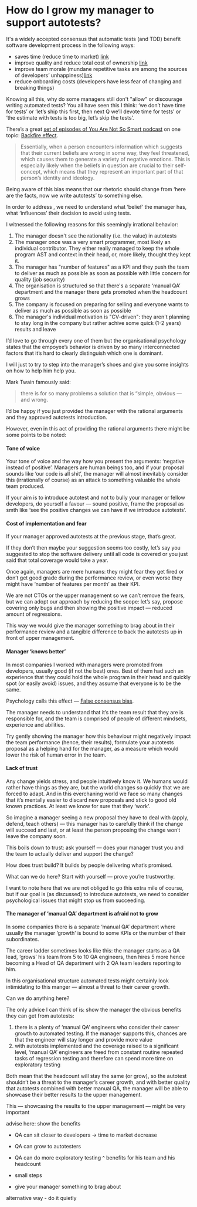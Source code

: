 # How do I grow my manager to support autotests?

It's a widely accepted consensus that automatic tests (and TDD) benefit software development process in the following ways:

- saves time (reduce time to market) [link](https://www.techwell.com/sites/default/files/articles/XDD6027filelistfilename1_0.pdf)
- improve quality and reduce total cost of ownership [link](https://martinfowler.com/articles/is-quality-worth-cost.html)
- improve team morale (mundane repetitive tasks are among the sources of developers’ unhappiness)[link](https://github.com/sharovatov/teamlead/blob/master/articles/happiness.md)
- reduce onboarding costs (developers have less fear of changing and breaking things) 

Knowing all this, why do some managers still don't "allow" or discourage writing automated tests? You all have seen this I think: ‘we don’t have time for tests’ or ‘let’s ship this first, then next Q we’ll devote time for tests’ or ‘the estimate with tests is too big, let’s skip the tests’.

There’s a great [set of episodes of You Are Not So Smart podcast](https://youarenotsosmart.com/2011/06/10/the-backfire-effect/) on one topic: [Backfire effect](https://effectiviology.com/backfire-effect-facts-dont-change-minds/).

> Essentially, when a person encounters information which suggests that their current beliefs are wrong in some way, they feel threatened, which causes them to generate a variety of negative emotions. This is especially likely when the beliefs in question are crucial to their self-concept, which means that they represent an important part of that person’s identity and ideology.

Being aware of this bias means that our rhetoric should change from ‘here are the facts, now we write autotests’ to something else.

In order to address , we need to understand what ‘belief’ the manager has, what ‘influences’ their decision to avoid using tests.

I witnessed the following reasons for this seemingly irrational behavior:

1. The manager doesn't see the rationality (i.e. the value) in autotests
2. The manager once was a very smart programmer, most likely an individual contributor. They either really managed to keep the whole program AST and context in their head, or, more likely, thought they kept it.
3. The manager has "number of features" as a KPI and they push the team to deliver as much as possible as soon as possible with little concern for quality (job security)
4. The organisation is structured so that there's a separate ‘manual QA’ department and the manager there gets promoted when the headcount grows
5. The company is focused on preparing for selling and everyone wants to deliver as much as possible as soon as possible
6. The manager's individual motivation is "CV-driven": they aren't planning to stay long in the company but rather achive some quick (1-2 years) results and leave

I’d love to go through every one of them but the organisational psychology states that the empoyee’s behavior is driven by so many interconnected factors that it’s hard to clearly distinguish which one is dominant.

I will just to try to step into the manager’s shoes and give you some insights on how to help him help you.

Mark Twain famously said:

> there is for so many problems a solution that is “simple, obvious — and wrong.

I’d be happy if you just provided the manager with the rational arguments and they approved autotests introduction.

However, even in this act of providing the rational arguments there might be some points to be noted:

#### Tone of voice

Your tone of voice and the way how you present the arguments: ‘negative instead of positive’. Managers are human beings too, and if your proposal sounds like ‘our code is all shit’, the manager will almost inevitably consider this (irrationally of course) as an attack to something valuable the whole team produced.

If your aim is to introduce autotest and not to bully your manager or fellow developers, do yourself a favour — sound positive, frame the proposal as smth like ‘see the positive changes we can have if we introduce autotests’.

#### Cost of implementation and fear

If your manager approved autotests at the previous stage, that’s great.

If they don’t then maybe your suggestion seems too costly, let’s say you suggested to stop the software delivery until all code is covered or you just said that total coverage would take a year.

Once again, managers are mere humans: they might fear they get fired or don’t get good grade during the performance review, or even worse they might have ‘number of features per month’ as their KPI.

We are not CTOs or the upper management so we can’t remove the fears, but we can adopt our approach by reducing the scope: let’s say, propose covering only bugs and then showing the positive impact — reduced amount of regressions.

This way we would give the manager something to brag about in their performance review and a tangible difference to back the autotests up in front of upper management.

#### Manager ‘knows better’

In most companies I worked with managers were promoted from developers, usually good (if not the best) ones. Best of them had such an experience that they could hold the whole program in their head and quickly spot (or easily avoid) issues, and they assume that everyone is to be the same.

Psychology calls this effect — [False consensus bias](https://www.sciencedirect.com/science/article/abs/pii/002210317790049X).

The manager needs to understand that it’s the team result that they are is responsible for, and the team is comprised of people of different mindsets, experience and abilities.

Try gently showing the manager how this behaviour might negatively impact the team performance (hence, their results), formulate your autotests proposal as a helping hand for the manager, as a measure which would lower the risk of human error in the team.

#### Lack of trust

Any change yields stress, and people intuitively know it. We humans would rather have things as they are, but the world changes so quickly that we are forced to adapt. And in this everchaning world we face so many changes that it’s mentally easier to discard new proposals and stick to good old known practices. At least we know for sure that they ‘work’.

So imagine a manager seeing a new proposal they have to deal with (apply, defend, teach others) — this manager has to carefully think if the change will succeed and last, or at least the person proposing the change won’t leave the company soon.

This boils down to trust: ask yourself — does your manager trust you and the team to actually deliver and support the change?

How does trust build? It builds by people delivering what’s promised.

What can we do here? Start with yourself — prove you’re trustworthy.

I want to note here that we are not obliged to go this extra mile of course, but if our goal is (as discussed) to introduce autotests, we need to consider psychological issues that might stop us from succeeding.

#### The manager of ‘manual QA’ department is afraid not to grow

In some companies there is a separate ‘manual QA’ department where usually the manager ‘growth’ is bound to some KPIs or the number of their subordinates.

The career ladder sometimes looks like this: the manager starts as a QA lead, ‘grows’ his team from 5 to 10 QA engineers, then hires 5 more hence becoming a Head of QA department with 2 QA team leaders reporting to him.

In this organisational structure automated tests might certainly look intimidating to this manger — almost a threat to their career growth.

Can we do anything here?

The only advice I can think of is: show the manager the obvious benefits they can get from autotests:

1. there is a plenty of ‘manual QA’ engineers who consider their career growth to automated testing. If the manager supports this, chances are that the engineer will stay longer and provide more value
2. with autotests implemented and the coverage raised to a significant level, ‘manual QA’ engineers are freed from constant routine repeated tasks of regression testing and therefore can spend more time on exploratory testing

Both mean that the headcount will stay the same (or grow), so the autotest shouldn’t be a threat to the manager’s career growth, and with better quality that autotests combined with better manual QA, the manager will be able to showcase their better results to the upper management.

This — showcasing the results to the upper management — might be very important 

advise here: show the benefits
- QA can sit closer to developers -> time to market decrease
- QA can grow to autotesters
- QA can do more exploratory testing
^ benefits for his team and his headcount




- small steps
- give your manager something to brag about


alternative way - do it quietly

